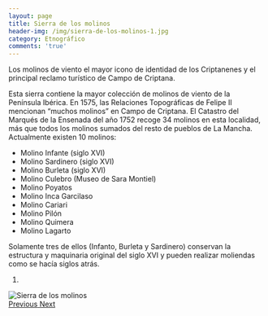 ```yaml
---
layout: page
title: Sierra de los molinos
header-img: /img/sierra-de-los-molinos-1.jpg
category: Etnográfico
comments: 'true'
---
```



Los molinos de viento el mayor icono de identidad de los Criptanenes y el principal reclamo turístico de Campo de Criptana.

Esta sierra contiene la mayor colección de molinos de viento de la Península Ibérica. En 1575, las Relaciones Topográficas de Felipe II mencionan “muchos molinos” en Campo de Criptana. El Catastro del Marqués de la Ensenada del año 1752 recoge 34 molinos en esta localidad, más que todos los molinos sumados del resto de pueblos de La Mancha. Actualmente existen 10 molinos: 

- Molino Infante (siglo XVI)
- Molino Sardinero (siglo XVI)
- Molino Burleta (siglo XVI)
- Molino Culebro (Museo de Sara Montiel)
- Molino Poyatos
- Molino Inca Garcilaso
- Molino Cariari
- Molino Pilón
- Molino Quimera
- Molino Lagarto

Solamente tres de ellos (Infanto, Burleta y Sardinero) conservan la estructura y maquinaria original del siglo XVI y pueden realizar moliendas como se hacía siglos atrás.

<div id="myCarousel" class="carousel slide" data-ride="carousel">
  <!-- Indicators -->
  <ol class="carousel-indicators">
    <li data-target="#myCarousel" data-slide-to="0" class="active"></li>
  </ol>
  <!-- Wrapper for slides -->
  <div class="carousel-inner" role="listbox">
    <div class="item active">
      <img src="{{ site.github.url }}/img/sierra-de-los-molinos-1.jpg" alt="Sierra de los molinos">
    </div>
  <!-- Left and right controls -->
  <a class="left carousel-control" href="#myCarousel" role="button" data-slide="prev">
    <span class="glyphicon glyphicon-chevron-left" aria-hidden="true"></span>
    <span class="sr-only">Previous</span>
  </a>
  <a class="right carousel-control" href="#myCarousel" role="button" data-slide="next">
    <span class="glyphicon glyphicon-chevron-right" aria-hidden="true"></span>
    <span class="sr-only">Next</span>
  </a>
</div>
